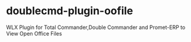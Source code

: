 # doublecmd-plugin-oofile
WLX Plugin for Total Commander,Double Commander and Promet-ERP to View Open Office Files
